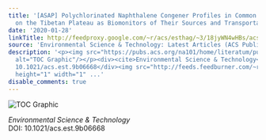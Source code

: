 ```yaml
---
title: '[ASAP] Polychlorinated Naphthalene Congener Profiles in Common Vegetation
  on the Tibetan Plateau as Biomonitors of Their Sources and Transportation'
date: '2020-01-28'
linkTitle: http://feedproxy.google.com/~r/acs/esthag/~3/18jyWN4wHBs/acs.est.9b06668
source: 'Environmental Science & Technology: Latest Articles (ACS Publications)'
description: '<p><img src="https://pubs.acs.org/na101/home/literatum/publisher/achs/journals/content/esthag/0/esthag.ahead-of-print/acs.est.9b06668/20200128/images/medium/es9b06668_0006.gif"
  alt="TOC Graphic"/></p><div><cite>Environmental Science & Technology</cite></div><div>DOI:
  10.1021/acs.est.9b06668</div><img src="http://feeds.feedburner.com/~r/acs/esthag/~4/18jyWN4wHBs"
  height="1" width="1" ...'
disable_comments: true
---
```

<p><img src="https://pubs.acs.org/na101/home/literatum/publisher/achs/journals/content/esthag/0/esthag.ahead-of-print/acs.est.9b06668/20200128/images/medium/es9b06668_0006.gif" alt="TOC Graphic"/></p><div><cite>Environmental Science & Technology</cite></div><div>DOI: 10.1021/acs.est.9b06668</div><img src="http://feeds.feedburner.com/~r/acs/esthag/~4/18jyWN4wHBs" height="1" width="1" ...